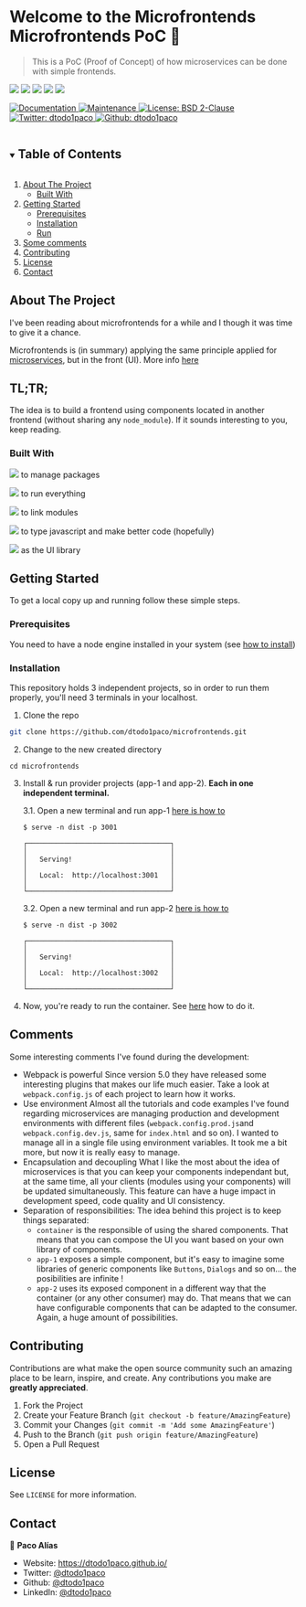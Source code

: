# Welcome to the Microfrontends Microfrontends PoC 👋
> This is a PoC (Proof of Concept) of how microservices can be done with simple frontends.
<p>
  <img src="https://img.shields.io/badge/yarn-%3E%3D1.17.3-blue.svg" />
  <img src="https://img.shields.io/badge/node-%3E%3D16.6.2-blue.svg" />
  <img src="https://img.shields.io/badge/webpack-%3E%3D5.50.0-blue.svg" />
  <img src="https://img.shields.io/badge/typescript-%3E%3D4.1.2-blue.svg" />
  <img src="https://img.shields.io/badge/react-%3E%3D17.0.2-blue.svg" />
</p>
<p>
  <a href="https://github.com/dtodo1paco/microfrontends#readme" target="_blank">
    <img alt="Documentation" src="https://img.shields.io/badge/documentation-yes-brightgreen.svg" />
  </a>
  <a href="https://github.com/dtodo1paco/microfrontends/graphs/commit-activity" target="_blank">
    <img alt="Maintenance" src="https://img.shields.io/badge/Maintained%3F-yes-green.svg" />
  </a>
  <a href="https://github.com/dtodo1paco/microfrontends/container/blob/master/container/LICENSE.md" target="_blank">
    <img alt="License: BSD 2-Clause" src="https://img.shields.io/badge/BSD2-BSD%202--clause-yellowgreen" />
  </a>
  <a href="https://twitter.com/dtodo1paco" target="_blank">
    <img alt="Twitter: dtodo1paco" src="https://img.shields.io/twitter/follow/dtodo1paco.svg?style=social" />
  </a>
  <a href="https://github.com/dtodo1paco" target="_blank">
    <img alt="Github: dtodo1paco" src="https://img.shields.io/github/followers/dtodo1paco?style=social" />
  </a>
</p>
<!-- TABLE OF CONTENTS -->
<details open="close">
  <summary><h2 style="display: inline-block">Table of Contents</h2></summary>
  <ol>
    <li>
      <a href="#about-the-project">About The Project</a>
      <ul>
        <li><a href="#built-with">Built With</a></li>
      </ul>
    </li>
    <li>
      <a href="#getting-started">Getting Started</a>
      <ul>
        <li><a href="#prerequisites">Prerequisites</a></li>
        <li><a href="#installation">Installation</a></li>
        <li><a href="#run">Run</a></li>
      </ul>
    </li>
    <li><a href="#comments">Some comments</a></li>
    <li><a href="#contributing">Contributing</a></li>
    <li><a href="#license">License</a></li>
    <li><a href="#contact">Contact</a></li>
  </ol>
</details>

<!-- ABOUT THE PROJECT -->
## About The Project
I've been reading about microfrontends for a while and I though it was time to give it a chance. 

Microfrontends is (in summary) applying the same principle applied for [microservices](https://microservices.io/), but in the front (UI). More info [here](https://single-spa.js.org/docs/microfrontends-concept/)

## TL;TR; 
The idea is to build a frontend using components located in another frontend (without sharing any `node_module`). If it sounds interesting to you, keep reading.


### Built With
<p>
  <img src="https://img.shields.io/badge/yarn-%3E%3D1.17.3-blue.svg" /> to manage packages
</p><p>
  <img src="https://img.shields.io/badge/node-%3E%3D16.6.2-blue.svg" /> to run everything
</p><p>
  <img src="https://img.shields.io/badge/webpack-%3E%3D5.50.0-blue.svg" /> to link modules
</p><p>
  <img src="https://img.shields.io/badge/typescript-%3E%3D4.1.2-blue.svg" /> to type javascript and make better code (hopefully)
</p><p>
  <img src="https://img.shields.io/badge/react-%3E%3D17.0.2-blue.svg" /> as the UI library
</p>

<!-- GETTING STARTED -->
## Getting Started

To get a local copy up and running follow these simple steps.

### Prerequisites

You need to have a node engine installed in your system (see [how to install](https://nodejs.org/en/download/))


### Installation
This repository holds 3 independent projects, so in order to run them properly, you'll need 3 terminals in your localhost.

1. Clone the repo
  ```sh
  git clone https://github.com/dtodo1paco/microfrontends.git
  ```
2. Change to the new created directory
  ```
  cd microfrontends
  ```
3. Install & run provider projects (app-1 and app-2). **Each in one independent terminal.**
   
   3.1. Open a new terminal and run app-1 [here is how to](https://github.com/dtodo1paco/microfrontends/app-1#readme)
      ```
   $ serve -n dist -p 3001

   ┌───────────────────────────────────┐
   │                                   │
   │   Serving!                        │
   │                                   │
   │   Local:  http://localhost:3001   │
   │                                   │
   └───────────────────────────────────┘
   ```
   
   3.2. Open a new terminal and run app-2 [here is how to](https://github.com/dtodo1paco/microfrontends/app-2#readme)
   ```
   $ serve -n dist -p 3002

   ┌───────────────────────────────────┐
   │                                   │
   │   Serving!                        │
   │                                   │
   │   Local:  http://localhost:3002   │
   │                                   │
   └───────────────────────────────────┘
   ```

4. Now, you're ready to run the container. See [here](https://github.com/dtodo1paco/microfrontends/container#readme) how to do it.

<!-- extra comments -->
## Comments
Some interesting comments I've found during the development:
- Webpack is powerful
Since version 5.0 they have released some interesting plugins that makes our life much easier. Take a look at `webpack.config.js` of each project to learn how it works.
- Use environment
Almost all the tutorials and code examples I've found regarding microservices are managing production and development environments with different files (`webpack.config.prod.js`and `webpack.config.dev.js`, same for `index.html` and so on). I wanted to manage all in a single file using environment variables. It took me a bit more, but now it is really easy to manage.
- Encapsulation and decoupling
What I like the most about the idea of microservices is that you can keep your components independant but, at the same time, all your clients (modules using your components) will be updated simultaneously. This feature can have a huge impact in development speed, code quality and UI consistency.
- Separation of responsibilities: 
The idea behind this project is to keep things separated:
  - `container` is the responsible of using the shared components. That means that you can compose the UI you want based on your own library of components.
  - `app-1` exposes a simple component, but it's easy to imagine some libraries of generic components like `Buttons`, `Dialogs` and so on... the posibilities are infinite ! 
  - `app-2` uses its exposed component in a different way that the container (or any other consumer) may do. That means that we can have configurable components that can be adapted to the consumer. Again, a huge amount of possibilities.

<!-- CONTRIBUTING -->
## Contributing

Contributions are what make the open source community such an amazing place to be learn, inspire, and create. Any contributions you make are **greatly appreciated**.

1. Fork the Project
2. Create your Feature Branch (`git checkout -b feature/AmazingFeature`)
3. Commit your Changes (`git commit -m 'Add some AmazingFeature'`)
4. Push to the Branch (`git push origin feature/AmazingFeature`)
5. Open a Pull Request


<!-- LICENSE -->
## License

See `LICENSE` for more information.

<!-- CONTACT -->
## Contact

👤 **Paco Alías**

* Website: https://dtodo1paco.github.io/
* Twitter: [@dtodo1paco](https://twitter.com/dtodo1paco)
* Github: [@dtodo1paco](https://github.com/dtodo1paco)
* LinkedIn: [@dtodo1paco](https://linkedin.com/in/dtodo1paco)
